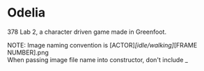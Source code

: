 # Odelia
378 Lab 2, a character driven game made in Greenfoot.

  
NOTE: Image naming convention is [ACTOR]_[idle/walking]_[FRAME NUMBER].png  
When passing image file name into constructor, don't include _
